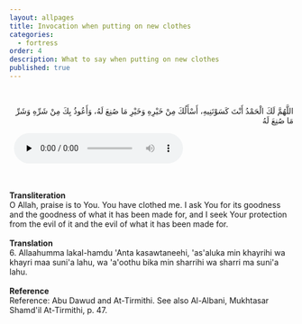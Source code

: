 ```yaml
---
layout: allpages
title: Invocation when putting on new clothes
categories:
  - fortress
order: 4
description: What to say when putting on new clothes
published: true
---
```


&nbsp;
<div class="arabictext" dir="RTL">

اللَّهُمَّ لَكَ الْحَمْدُ أَنْتَ كَسَوْتَنِيهِ، أَسْأَلُكَ مِنْ خَيْرِهِ وَخَيْرِ مَا صُنِعَ لَهُ، وَأَعُوذُ بِكَ مِنْ شَرِّهِ وَشَرِّ مَا صُنِعَ لَهُ

</div>
&nbsp;

<audio controls  preload="none">
  <source src="{{ site.baseurl }}/audio/fortress/6.mp3" type="audio/mpeg">
Your browser does not support the audio element.
</audio>

&nbsp;
<div class="duaextra" tabindex="0">
<div><strong>Transliteration</strong></div>
<div class="extra">O Allah, praise is to You. You have clothed me. I ask You for its goodness and the goodness of what it has been made for, and I seek Your protection from the evil of it and the evil of what it has been made for.</div>
</div>
&nbsp;
<div class="duaextra" tabindex="0">
<div><strong>Translation</strong></div>
<div class="extra">6. Allaahumma lakal-hamdu 'Anta kasawtaneehi, 'as'aluka min khayrihi wa khayri maa suni'a lahu, wa 'a'oothu bika min sharrihi wa sharri ma suni'a lahu.</div>
</div>
&nbsp;
<div class="duaextra" tabindex="0">
<div><strong>Reference</strong></div>
<div class="extra">Reference: Abu Dawud and At-Tirmithi. See also Al-Albani, Mukhtasar Shamd'il At-Tirmithi, p. 47.</div>
</div>
